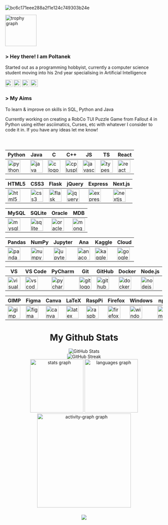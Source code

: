
![bc6c171eee288a2f1e124c749303b24e](https://github.com/user-attachments/assets/1d58155b-61dc-4c65-8cf5-ae777d16893d)

<div align="left">
  <img src="https://github-profile-trophy.vercel.app?username=Poltanek&theme=radical&column=5&row=1&margin-w=8&margin-h=6&no-bg=true&no-frame=false&order=4" height="100" alt="trophy graph"  />
</div>

<div align="left">

  ### > Hey there! I am Poltanek

<div align="left">
  <p>
    Started out as a programming hobbyist, currently a computer science student moving into his 2nd year specialising in Artificial Intelligence
  </p>
</div>


<div align="left">
  <img src="https://img.shields.io/static/v1?message=LinkedIn&logo=linkedin&label=&color=0077B5&logoColor=white&labelColor=&style=flat" height="23" alt="linkedin logo"  />
  <img src="https://img.shields.io/static/v1?message=Instagram&logo=instagram&label=&color=E4405F&logoColor=white&labelColor=&style=flat" height="23" alt="instagram logo"  />
  <img src="https://img.shields.io/static/v1?message=Twitter&logo=twitter&label=&color=1DA1F2&logoColor=white&labelColor=&style=flat" height="23" alt="twitter logo"  />
  <img src="https://img.shields.io/static/v1?message=Medium&logo=medium&label=&color=12100E&logoColor=white&labelColor=&style=flat" height="23" alt="medium logo"  />
</div>


<div align="left">

### > My Aims
To learn & improve on skills in SQL, Python and Java

Currently working on creating a RobCo TUI Puzzle Game from Fallout 4 in Python using either asciimatics, Curses, etc with whatever I consider to code it in. 
If you have any ideas let me know!

</div>

###

<p>
  &nbsp;
</p>

| **Python**       | **Java**         | **C**            | **C++**          | **JS** | **TS**    | **React**         |
|------------------|------------------|------------------|------------------|---------------------|-------------------|-------------------|
| <img src="https://cdn.jsdelivr.net/gh/devicons/devicon/icons/python/python-original.svg" height="40" alt="python logo" /> | <img src="https://cdn.jsdelivr.net/gh/devicons/devicon/icons/java/java-original.svg" height="40" alt="java logo" /> | <img src="https://cdn.jsdelivr.net/gh/devicons/devicon/icons/c/c-original.svg" height="40" alt="c logo" /> | <img src="https://cdn.jsdelivr.net/gh/devicons/devicon/icons/cplusplus/cplusplus-original.svg" height="40" alt="cplusplus logo" /> | <img src="https://cdn.jsdelivr.net/gh/devicons/devicon/icons/javascript/javascript-original.svg" height="40" alt="javascript logo" /> | <img src="https://cdn.jsdelivr.net/gh/devicons/devicon/icons/typescript/typescript-original.svg" height="40" alt="typescript logo" /> | <img src="https://cdn.jsdelivr.net/gh/devicons/devicon/icons/react/react-original.svg" height="40" alt="react logo" /> |

| **HTML5**        | **CSS3**         | **Flask**        | **jQuery**       | **Express**        | **Next.js**       |
|------------------|------------------|------------------|------------------|--------------------|-------------------|
| <img src="https://cdn.jsdelivr.net/gh/devicons/devicon/icons/html5/html5-original.svg" height="40" alt="html5 logo" /> | <img src="https://cdn.jsdelivr.net/gh/devicons/devicon/icons/css3/css3-original.svg" height="40" alt="css3 logo" /> | <img src="https://cdn.jsdelivr.net/gh/devicons/devicon/icons/flask/flask-original.svg" height="40" alt="flask logo" /> | <img src="https://cdn.jsdelivr.net/gh/devicons/devicon/icons/jquery/jquery-original.svg" height="40" alt="jquery logo" /> | <img src="https://cdn.jsdelivr.net/gh/devicons/devicon/icons/express/express-original.svg" height="40" alt="express logo" /> | <img src="https://cdn.jsdelivr.net/gh/devicons/devicon/icons/nextjs/nextjs-original.svg" height="40" alt="nextjs logo" /> |

| **MySQL**        | **SQLite**       | **Oracle**       | **MDB**      |
|------------------|------------------|------------------|------------------|
| <img src="https://cdn.jsdelivr.net/gh/devicons/devicon/icons/mysql/mysql-original.svg" height="40" alt="mysql logo" /> | <img src="https://cdn.jsdelivr.net/gh/devicons/devicon/icons/sqlite/sqlite-original.svg" height="40" alt="sqlite logo" /> | <img src="https://cdn.jsdelivr.net/gh/devicons/devicon/icons/oracle/oracle-original.svg" height="40" alt="oracle logo" /> | <img src="https://cdn.jsdelivr.net/gh/devicons/devicon/icons/mongodb/mongodb-original.svg" height="40" alt="mongodb logo" /> |

| **Pandas**       | **NumPy**        | **Jupyter**      | **Ana**     | **Kaggle**         | **Cloud**   |
|------------------|------------------|------------------|------------------|--------------------|--------------------|
| <img src="https://cdn.jsdelivr.net/gh/devicons/devicon/icons/pandas/pandas-original.svg" height="40" alt="pandas logo"  /> | <img src="https://cdn.jsdelivr.net/gh/devicons/devicon/icons/numpy/numpy-original.svg" height="40" alt="numpy logo" /> | <img src="https://cdn.jsdelivr.net/gh/devicons/devicon/icons/jupyter/jupyter-original.svg" height="40" alt="jupyter logo" /> | <img src="https://cdn.jsdelivr.net/gh/devicons/devicon/icons/anaconda/anaconda-original.svg" height="40" alt="anaconda logo"  /> | <img src="https://cdn.jsdelivr.net/gh/devicons/devicon/icons/kaggle/kaggle-original.svg" height="40" alt="kaggle logo"  /> | <img src="https://cdn.jsdelivr.net/gh/devicons/devicon/icons/googlecloud/googlecloud-original.svg" height="40" alt="googlecloud logo" /> |

| **VS**           | **VS Code**      | **PyCharm**      | **Git**          | **GitHub**         | **Docker**         | **Node.js**        |
|------------------|------------------|------------------|------------------|--------------------|--------------------|--------------------|
| <img src="https://cdn.jsdelivr.net/gh/devicons/devicon/icons/visualstudio/visualstudio-plain.svg" height="40" alt="visualstudio logo" /> | <img src="https://cdn.jsdelivr.net/gh/devicons/devicon/icons/vscode/vscode-original.svg" height="40" alt="vscode logo" /> | <img src="https://cdn.jsdelivr.net/gh/devicons/devicon/icons/pycharm/pycharm-original.svg" height="40" alt="pycharm logo"  /> | <img src="https://cdn.jsdelivr.net/gh/devicons/devicon/icons/git/git-original.svg" height="40" alt="git logo" /> | <img src="https://cdn.jsdelivr.net/gh/devicons/devicon/icons/github/github-original.svg" height="40" alt="github logo"  /> | <img src="https://cdn.jsdelivr.net/gh/devicons/devicon/icons/docker/docker-original.svg" height="40" alt="docker logo"  /> | <img src="https://cdn.jsdelivr.net/gh/devicons/devicon/icons/nodejs/nodejs-original.svg" height="40" alt="nodejs logo" /> |

| **GIMP**         | **Figma**        | **Canva**        | **LaTeX**        | **RaspPi**   | **Firefox**        | **Windows**        | **npm**           |
|------------------|------------------|------------------|------------------|--------------------|--------------------|--------------------|-------------------|
| <img src="https://cdn.jsdelivr.net/gh/devicons/devicon/icons/gimp/gimp-original.svg" height="40" alt="gimp logo" /> | <img src="https://cdn.jsdelivr.net/gh/devicons/devicon/icons/figma/figma-original.svg" height="40" alt="figma logo"  /> | <img src="https://cdn.jsdelivr.net/gh/devicons/devicon/icons/canva/canva-original.svg" height="40" alt="canva logo"  /> | <img src="https://cdn.jsdelivr.net/gh/devicons/devicon/icons/latex/latex-original.svg" height="40" alt="latex logo"  /> | <img src="https://cdn.jsdelivr.net/gh/devicons/devicon/icons/raspberrypi/raspberrypi-original.svg" height="40" alt="raspberrypi logo"  /> | <img src="https://cdn.jsdelivr.net/gh/devicons/devicon/icons/firefox/firefox-original.svg" height="40" alt="firefox logo"  /> | <img src="https://cdn.jsdelivr.net/gh/devicons/devicon/icons/windows8/windows8-original.svg" height="40" alt="windows logo"  /> | <img src="https://cdn.jsdelivr.net/gh/devicons/devicon/icons/npm/npm-original-wordmark.svg" height="40" alt="npm logo" /> |


</div>

<div align="center">
  
# My Github Stats

</div>

<div align="center">
  <img src="https://github-readme-stats.vercel.app/api?username=Poltanek&theme=neon&hide_border=false&include_all_commits=false&count_private=false" alt="GitHub Stats" />
  <br/>
  <img src="https://github-readme-streak-stats.herokuapp.com/?user=Poltanek&theme=neon&hide_border=false" alt="GitHub Streak" />
</div>

<div align="center">
  <img src="https://github-readme-stats.vercel.app/api?username=Poltanek&hide_title=false&hide_rank=false&show_icons=true&include_all_commits=true&count_private=true&disable_animations=false&theme=radical&locale=en&hide_border=false&order=1" height="170" alt="stats graph"  />
  <img src="https://github-readme-stats.vercel.app/api/top-langs?username=Poltanek&locale=en&hide_title=false&layout=compact&card_width=320&langs_count=5&theme=radical&hide_border=false&order=2" height="170" alt="languages graph"  />
  <img src="https://github-readme-activity-graph.vercel.app/graph?username=Poltanek&radius=16&theme=redical&area=true&order=5&hide_border=false&hide_title=false&custom_title=Adam%20Tanweer's%20GitHub%20Activity%20Graph" height="300" alt="activity-graph graph"  />
</div>

###

###
<div align="center">
  <img src="https://visitor-badge.laobi.icu/badge?page_id=Poltanek.Poltanek&right_color=purple&left_text=Visitors"  />
</div>

###
  
<!-- Proudly created with GPRM ( https://gprm.itsvg.in ) -->
